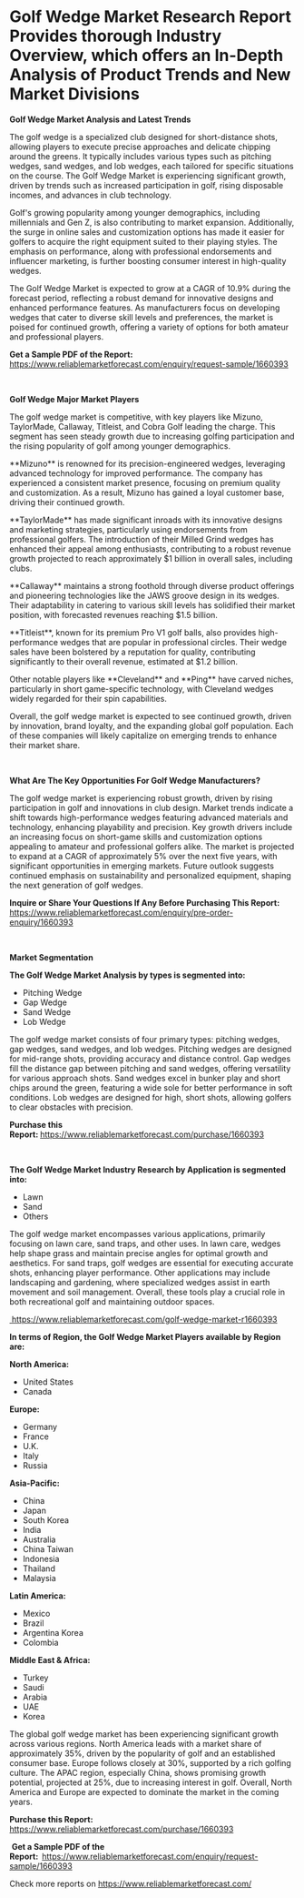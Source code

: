 <p><h1>Golf Wedge Market Research Report Provides thorough Industry Overview, which offers an In-Depth Analysis of Product Trends and New Market Divisions</h1></p><p><strong>Golf Wedge Market Analysis and Latest Trends</strong></p>
<p><p>The golf wedge is a specialized club designed for short-distance shots, allowing players to execute precise approaches and delicate chipping around the greens. It typically includes various types such as pitching wedges, sand wedges, and lob wedges, each tailored for specific situations on the course. The Golf Wedge Market is experiencing significant growth, driven by trends such as increased participation in golf, rising disposable incomes, and advances in club technology. </p><p>Golf's growing popularity among younger demographics, including millennials and Gen Z, is also contributing to market expansion. Additionally, the surge in online sales and customization options has made it easier for golfers to acquire the right equipment suited to their playing styles. The emphasis on performance, along with professional endorsements and influencer marketing, is further boosting consumer interest in high-quality wedges. </p><p>The Golf Wedge Market is expected to grow at a CAGR of 10.9% during the forecast period, reflecting a robust demand for innovative designs and enhanced performance features. As manufacturers focus on developing wedges that cater to diverse skill levels and preferences, the market is poised for continued growth, offering a variety of options for both amateur and professional players.</p></p>
<p><strong>Get a Sample PDF of the Report:&nbsp;</strong> <a href="https://www.reliablemarketforecast.com/enquiry/request-sample/1660393?utm_campaign=2235&utm_medium=2&utm_source=Github&utm_content=ia&utm_term=05042025&utm_id=golf-wedge">https://www.reliablemarketforecast.com/enquiry/request-sample/1660393</a></p>
<p>&nbsp;</p>
<p><strong>Golf Wedge Major Market Players</strong></p>
<p><p>The golf wedge market is competitive, with key players like Mizuno, TaylorMade, Callaway, Titleist, and Cobra Golf leading the charge. This segment has seen steady growth due to increasing golfing participation and the rising popularity of golf among younger demographics.</p><p>**Mizuno** is renowned for its precision-engineered wedges, leveraging advanced technology for improved performance. The company has experienced a consistent market presence, focusing on premium quality and customization. As a result, Mizuno has gained a loyal customer base, driving their continued growth.</p><p>**TaylorMade** has made significant inroads with its innovative designs and marketing strategies, particularly using endorsements from professional golfers. The introduction of their Milled Grind wedges has enhanced their appeal among enthusiasts, contributing to a robust revenue growth projected to reach approximately $1 billion in overall sales, including clubs.</p><p>**Callaway** maintains a strong foothold through diverse product offerings and pioneering technologies like the JAWS groove design in its wedges. Their adaptability in catering to various skill levels has solidified their market position, with forecasted revenues reaching $1.5 billion.</p><p>**Titleist**, known for its premium Pro V1 golf balls, also provides high-performance wedges that are popular in professional circles. Their wedge sales have been bolstered by a reputation for quality, contributing significantly to their overall revenue, estimated at $1.2 billion.</p><p>Other notable players like **Cleveland** and **Ping** have carved niches, particularly in short game-specific technology, with Cleveland wedges widely regarded for their spin capabilities.</p><p>Overall, the golf wedge market is expected to see continued growth, driven by innovation, brand loyalty, and the expanding global golf population. Each of these companies will likely capitalize on emerging trends to enhance their market share.</p></p>
<p>&nbsp;</p>
<p><strong>What Are The Key Opportunities For Golf Wedge Manufacturers?</strong></p>
<p><p>The golf wedge market is experiencing robust growth, driven by rising participation in golf and innovations in club design. Market trends indicate a shift towards high-performance wedges featuring advanced materials and technology, enhancing playability and precision. Key growth drivers include an increasing focus on short-game skills and customization options appealing to amateur and professional golfers alike. The market is projected to expand at a CAGR of approximately 5% over the next five years, with significant opportunities in emerging markets. Future outlook suggests continued emphasis on sustainability and personalized equipment, shaping the next generation of golf wedges.</p></p>
<p><strong>Inquire or Share Your Questions If Any Before Purchasing This Report:</strong> <a href="https://www.reliablemarketforecast.com/enquiry/pre-order-enquiry/1660393?utm_campaign=2235&utm_medium=2&utm_source=Github&utm_content=ia&utm_term=05042025&utm_id=golf-wedge">https://www.reliablemarketforecast.com/enquiry/pre-order-enquiry/1660393</a></p>
<p>&nbsp;</p>
<p><strong>Market Segmentation</strong></p>
<p><strong>The Golf Wedge Market Analysis by types is segmented into:</strong></p>
<p><ul><li>Pitching Wedge</li><li>Gap Wedge</li><li>Sand Wedge</li><li>Lob Wedge</li></ul></p>
<p><p>The golf wedge market consists of four primary types: pitching wedges, gap wedges, sand wedges, and lob wedges. Pitching wedges are designed for mid-range shots, providing accuracy and distance control. Gap wedges fill the distance gap between pitching and sand wedges, offering versatility for various approach shots. Sand wedges excel in bunker play and short chips around the green, featuring a wide sole for better performance in soft conditions. Lob wedges are designed for high, short shots, allowing golfers to clear obstacles with precision.</p></p>
<p><strong>Purchase this Report:&nbsp;</strong><a href="https://www.reliablemarketforecast.com/purchase/1660393?utm_campaign=2235&utm_medium=2&utm_source=Github&utm_content=ia&utm_term=05042025&utm_id=golf-wedge">https://www.reliablemarketforecast.com/purchase/1660393</a></p>
<p>&nbsp;</p>
<p><strong>The Golf Wedge Market Industry Research by Application is segmented into:</strong></p>
<p><ul><li>Lawn</li><li>Sand</li><li>Others</li></ul></p>
<p><p>The golf wedge market encompasses various applications, primarily focusing on lawn care, sand traps, and other uses. In lawn care, wedges help shape grass and maintain precise angles for optimal growth and aesthetics. For sand traps, golf wedges are essential for executing accurate shots, enhancing player performance. Other applications may include landscaping and gardening, where specialized wedges assist in earth movement and soil management. Overall, these tools play a crucial role in both recreational golf and maintaining outdoor spaces.</p></p>
<p><a href="https://www.reliablemarketforecast.com/golf-wedge-market-r1660393?utm_campaign=2235&utm_medium=2&utm_source=Github&utm_content=ia&utm_term=05042025&utm_id=golf-wedge">&nbsp;https://www.reliablemarketforecast.com/golf-wedge-market-r1660393</a></p>
<p><strong>In terms of Region, the Golf Wedge Market Players available by Region are:</strong></p>
<p>
    <p> <strong> North America: </strong>
        <ul>
            <li>United States</li>
            <li>Canada</li>
        </ul>
        </p> 
    <p> <strong> Europe: </strong>
        <ul>
            <li>Germany</li>
            <li>France</li>
            <li>U.K.</li>
            <li>Italy</li>
            <li>Russia</li>
        </ul>
        </p> 
    <p> <strong> Asia-Pacific: </strong>
        <ul>
            <li>China</li>
            <li>Japan</li>
            <li>South Korea</li>
            <li>India</li>
            <li>Australia</li>
            <li>China Taiwan</li>
            <li>Indonesia</li>
            <li>Thailand</li>
            <li>Malaysia</li>
        </ul>
        </p> 
    <p> <strong> Latin America: </strong>
        <ul>
            <li>Mexico</li>
            <li>Brazil</li>
            <li>Argentina Korea</li>
            <li>Colombia</li>
        </ul>
        </p> 
    <p> <strong> Middle East & Africa: </strong>
        <ul>
            <li>Turkey</li>
            <li>Saudi</li>
            <li>Arabia</li>
            <li>UAE</li>
            <li>Korea</li>
        </ul>
    </p>
    </p>
<p><p>The global golf wedge market has been experiencing significant growth across various regions. North America leads with a market share of approximately 35%, driven by the popularity of golf and an established consumer base. Europe follows closely at 30%, supported by a rich golfing culture. The APAC region, especially China, shows promising growth potential, projected at 25%, due to increasing interest in golf. Overall, North America and Europe are expected to dominate the market in the coming years.</p></p>
<p><strong>Purchase this Report: </strong><a href="https://www.reliablemarketforecast.com/purchase/1660393?utm_campaign=2235&utm_medium=2&utm_source=Github&utm_content=ia&utm_term=05042025&utm_id=golf-wedge">https://www.reliablemarketforecast.com/purchase/1660393</a></p>
<p>&nbsp;<strong>Get a Sample PDF of the Report:&nbsp;&nbsp;</strong><a href="https://www.reliablemarketforecast.com/enquiry/request-sample/1660393?utm_campaign=2235&utm_medium=2&utm_source=Github&utm_content=ia&utm_term=05042025&utm_id=golf-wedge">https://www.reliablemarketforecast.com/enquiry/request-sample/1660393</a></p>
<p><strong></strong></p>
<p>Check more reports on <a href="https://www.reliablemarketforecast.com/?utm_campaign=2235&utm_medium=2&utm_source=Github&utm_content=ia&utm_term=05042025&utm_id=golf-wedge">https://www.reliablemarketforecast.com/</a></p>